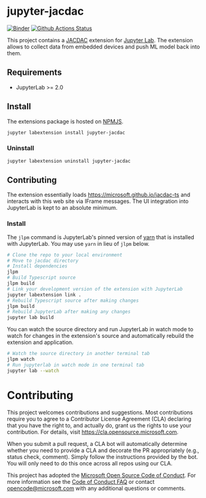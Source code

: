 # jupyter-jacdac

[![Binder](https://mybinder.org/badge_logo.svg)](https://mybinder.org/v2/gh/microsoft/jupyter-jacdac/main?urlpath=lab)
[![Github Actions Status](https://github.com/microsoft/jupyter-jacdac/workflows/Build/badge.svg)](https://github.com/microsoft/jupyter-jacdac/actions?query=workflow%3A%22Build+package%22)

This project contains a [JACDAC](https://microsoft.github.io/jacdac-ts) extension for [Jupyter Lab](https://jupyter.org/).
The extension allows to collect data from embedded devices and push ML model back into them.

## Requirements

* JupyterLab >= 2.0

## Install

The extensions package is hosted on [NPMJS](https://www.npmjs.com/package/jupyter-jacdac).

```bash
jupyter labextension install jupyter-jacdac
```

### Uninstall

```bash
jupyter labextension uninstall jupyter-jacdac
```

## Contributing

The extension essentially loads https://microsoft.github.io/jacdac-ts and interacts with this web site via IFrame messages. The UI integration into JupyterLab is kept to an absolute minimum.

### Install

The `jlpm` command is JupyterLab's pinned version of
[yarn](https://yarnpkg.com/) that is installed with JupyterLab. You may use
`yarn` in lieu of `jlpm` below.

```bash
# Clone the repo to your local environment
# Move to jacdac directory
# Install dependencies
jlpm
# Build Typescript source
jlpm build
# Link your development version of the extension with JupyterLab
jupyter labextension link .
# Rebuild Typescript source after making changes
jlpm build
# Rebuild JupyterLab after making any changes
jupyter lab build
```

You can watch the source directory and run JupyterLab in watch mode to watch for changes in the extension's source and automatically rebuild the extension and application.

```bash
# Watch the source directory in another terminal tab
jlpm watch
# Run jupyterlab in watch mode in one terminal tab
jupyter lab --watch
```

# Contributing

This project welcomes contributions and suggestions.  Most contributions require you to agree to a
Contributor License Agreement (CLA) declaring that you have the right to, and actually do, grant us
the rights to use your contribution. For details, visit https://cla.opensource.microsoft.com.

When you submit a pull request, a CLA bot will automatically determine whether you need to provide
a CLA and decorate the PR appropriately (e.g., status check, comment). Simply follow the instructions
provided by the bot. You will only need to do this once across all repos using our CLA.

This project has adopted the [Microsoft Open Source Code of Conduct](https://opensource.microsoft.com/codeofconduct/).
For more information see the [Code of Conduct FAQ](https://opensource.microsoft.com/codeofconduct/faq/) or
contact [opencode@microsoft.com](mailto:opencode@microsoft.com) with any additional questions or comments.
